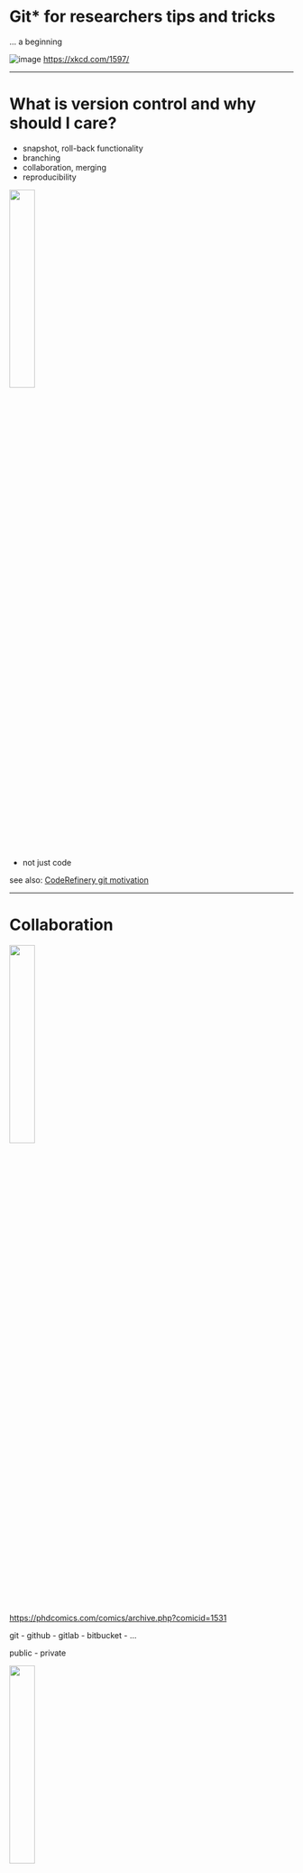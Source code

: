 # Git* for researchers tips and tricks

... a beginning

![image](https://user-images.githubusercontent.com/32324155/233045375-67648e11-44fc-46f8-bd28-e3b4affe9344.png)
https://xkcd.com/1597/

---

# What is version control and why should I care?

* snapshot, roll-back functionality
* branching
* collaboration, merging
* reproducibility

<img src="https://user-images.githubusercontent.com/32324155/233046924-ac11b227-ba4f-4814-9181-29ad5469b099.png" width="30%" />


* not just code

see also: [CodeRefinery git motivation](https://coderefinery.github.io/git-intro/motivation/)

---

# Collaboration

<img src="https://user-images.githubusercontent.com/32324155/233045262-cf3a2b1d-affe-44e8-aed9-a8a4774fdf80.png" width="30%" />

https://phdcomics.com/comics/archive.php?comicid=1531 

git - github - gitlab - bitbucket - ...

public - private

<img src="https://user-images.githubusercontent.com/32324155/233041841-6b789e7c-d9cc-4b5e-8135-6c5f382f94f6.png" width="30%" />

`git config --global user.name My Name`
`git config --global user.email y.name@org.fi`

---

# Github suggestions (+-)

-> Collaborating and discussion via pull requests.
-> Suggest in code

Demo time!

---

# This is not a crash course

Check out these awesome materials:

[Coderefinery self-learning material ](https://coderefinery.github.io/git-intro/)
[Coderefinery collabrorative git](https://coderefinery.github.io/git-collaborative/)

[Atlassian tutorials](https://www.atlassian.com/git/tutorials)
[Learn git branching](https://learngitbranching.js.org/)

[Aalto SciComp "git the way you need it"](https://aaltoscicomp.github.io/cheatsheets/git-the-way-you-need-it-cheatsheet.pdf)

Join a community of learners and people happy to help: https://coderefinery.zulipchat.com/ 

---

# Extensions and GUIs

[Github desktop](https://desktop.github.com/)

[VSCode](https://code.visualstudio.com/docs/sourcecontrol/overview) and other IDEs

Jupyter [git](https://github.com/jupyterlab/jupyterlab-git) and [gitplus](https://github.com/ReviewNB/jupyterlab-gitplus), [nbdime](https://github.com/jupyter/nbdime) for notebooks diff and merge , RStudio (eg Tools -> Version control)
